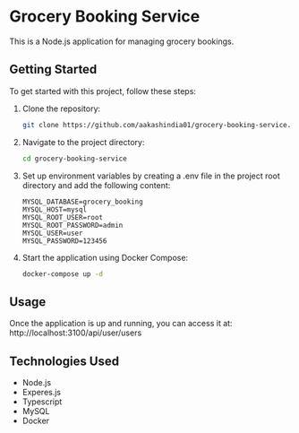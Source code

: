 # Grocery Booking Service

This is a Node.js application for managing grocery bookings.

## Getting Started

To get started with this project, follow these steps:

1. Clone the repository:

    ```bash
    git clone https://github.com/aakashindia01/grocery-booking-service.git
    ```

2. Navigate to the project directory:

    ```bash
    cd grocery-booking-service
    ```

3. Set up environment variables by creating a .env file in the project root directory and add the following content:

    ```plaintext
    MYSQL_DATABASE=grocery_booking
    MYSQL_HOST=mysql
    MYSQL_ROOT_USER=root
    MYSQL_ROOT_PASSWORD=admin
    MYSQL_USER=user
    MYSQL_PASSWORD=123456
    ```

4. Start the application using Docker Compose:

    ```bash
    docker-compose up -d
    ```

## Usage

Once the application is up and running, you can access it at: http://localhost:3100/api/user/users

## Technologies Used

- Node.js
- Experes.js
- Typescript 
- MySQL
- Docker

